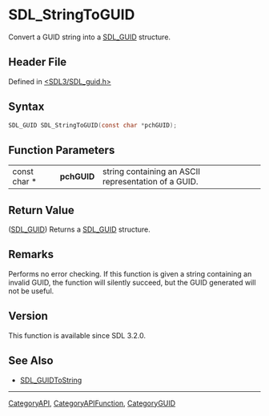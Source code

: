 # SDL_StringToGUID

Convert a GUID string into a [SDL_GUID](SDL_GUID) structure.

## Header File

Defined in [<SDL3/SDL_guid.h>](https://github.com/libsdl-org/SDL/blob/main/include/SDL3/SDL_guid.h)

## Syntax

```c
SDL_GUID SDL_StringToGUID(const char *pchGUID);
```

## Function Parameters

|              |             |                                                      |
| ------------ | ----------- | ---------------------------------------------------- |
| const char * | **pchGUID** | string containing an ASCII representation of a GUID. |

## Return Value

([SDL_GUID](SDL_GUID)) Returns a [SDL_GUID](SDL_GUID) structure.

## Remarks

Performs no error checking. If this function is given a string containing
an invalid GUID, the function will silently succeed, but the GUID generated
will not be useful.

## Version

This function is available since SDL 3.2.0.

## See Also

- [SDL_GUIDToString](SDL_GUIDToString)

----
[CategoryAPI](CategoryAPI), [CategoryAPIFunction](CategoryAPIFunction), [CategoryGUID](CategoryGUID)

